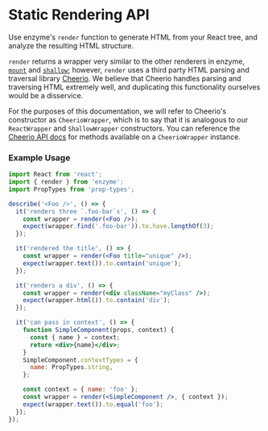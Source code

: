 # Static Rendering API

Use enzyme's `render` function to generate HTML from your React tree, and analyze the resulting HTML structure.

`render` returns a wrapper very similar to the other renderers in enzyme, [`mount`](mount.md) and
[`shallow`](shallow.md); however, `render` uses a third party HTML parsing and traversal library
[Cheerio](http://cheeriojs.github.io/cheerio/). We believe that Cheerio handles parsing and
traversing HTML extremely well, and duplicating this functionality ourselves would be a
disservice.

For the purposes of this documentation, we will refer to Cheerio's constructor as
`CheerioWrapper`, which is to say that it is analogous to our `ReactWrapper` and `ShallowWrapper`
constructors. You can reference the [Cheerio API docs](https://github.com/cheeriojs/cheerio#api) for methods available on a `CheerioWrapper` instance.

### Example Usage

```jsx
import React from 'react';
import { render } from 'enzyme';
import PropTypes from 'prop-types';

describe('<Foo />', () => {
  it('renders three `.foo-bar`s', () => {
    const wrapper = render(<Foo />);
    expect(wrapper.find('.foo-bar')).to.have.lengthOf(3);
  });

  it('rendered the title', () => {
    const wrapper = render(<Foo title="unique" />);
    expect(wrapper.text()).to.contain('unique');
  });

  it('renders a div', () => {
    const wrapper = render(<div className="myClass" />);
    expect(wrapper.html()).to.contain('div');
  });

  it('can pass in context', () => {
    function SimpleComponent(props, context) {
      const { name } = context;
      return <div>{name}</div>;
    }
    SimpleComponent.contextTypes = {
      name: PropTypes.string,
    };

    const context = { name: 'foo' };
    const wrapper = render(<SimpleComponent />, { context });
    expect(wrapper.text()).to.equal('foo');
  });
});
```
